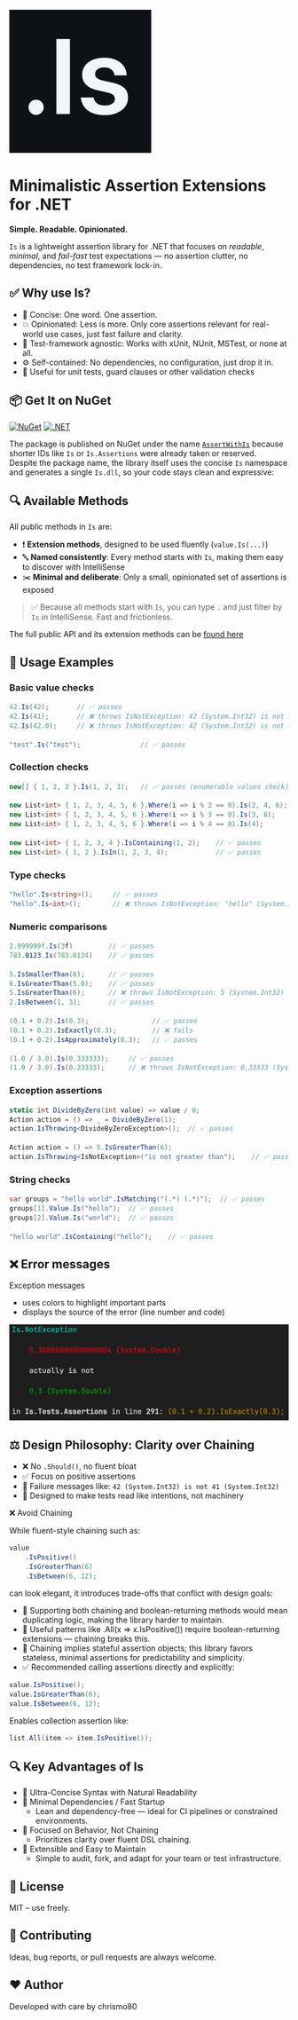 ![plot](https://github.com/chrismo80/Is/blob/main/Is.png)
# Minimalistic Assertion Extensions for .NET

**Simple. Readable. Opinionated.**

`Is` is a lightweight assertion library for .NET that focuses on _readable_, _minimal_, and _fail-fast_ test expectations — no assertion clutter, no dependencies, no test framework lock-in.


## ✅ Why use Is?

- 📘 Concise: One word. One assertion.
- 💥 Opinionated: Less is more. Only core assertions relevant for real-world use cases, just fast failure and clarity.
- 🧪 Test-framework agnostic: Works with xUnit, NUnit, MSTest, or none at all.
- ⚙️ Self-contained: No dependencies, no configuration, just drop it in.
- 🔧 Useful for unit tests, guard clauses or other validation checks

## 📦 Get It on NuGet

[![NuGet](https://img.shields.io/nuget/v/AssertWithIs.svg)](https://www.nuget.org/packages/AssertWithIs/)
[![.NET](https://img.shields.io/badge/.NET-8.0-blue)](https://www.nuget.org/packages/AssertWithIs/)

The package is published on NuGet under the name [`AssertWithIs`](https://www.nuget.org/packages/AssertWithIs/) because shorter IDs like `Is` or `Is.Assertions` were already taken or reserved.  
Despite the package name, the library itself uses the concise `Is` namespace and generates a single `Is.dll`, so your code stays clean and expressive:


## 🔍 Available Methods

All public methods in `Is` are:

- ❗️ **Extension methods**, designed to be used fluently (`value.Is(...)`)
- 🔤 **Named consistently**: Every method starts with `Is`, making them easy to discover with IntelliSense
- ✂️ **Minimal and deliberate**: Only a small, opinionated set of assertions is exposed

> ✅ Because all methods start with `Is`, you can type `.` and just filter by `Is` in IntelliSense. Fast and frictionless.

The full public API and its extension methods can be [found here](https://github.com/chrismo80/Is/blob/main/Is.md)


## 🔧 Usage Examples

### Basic value checks
```csharp
42.Is(42);       // ✅ passes
42.Is(41);       // ❌ throws IsNotException: 42 (System.Int32) is not 41 (System.Int32)
42.Is(42.0);     // ❌ throws IsNotException: 42 (System.Int32) is not 42 (System.Double)

"test".Is("test");               // ✅ passes
```

### Collection checks
```csharp
new[] { 1, 2, 3 }.Is(1, 2, 3);   // ✅ passes (enumerable values check)

new List<int> { 1, 2, 3, 4, 5, 6 }.Where(i => i % 2 == 0).Is(2, 4, 6);     // ✅ passes
new List<int> { 1, 2, 3, 4, 5, 6 }.Where(i => i % 3 == 0).Is(3, 6);        // ✅ passes
new List<int> { 1, 2, 3, 4, 5, 6 }.Where(i => i % 4 == 0).Is(4);           // ✅ passes

new List<int> { 1, 2, 3, 4 }.IsContaining(1, 2);    // ✅ passes
new List<int> { 1, 2 }.IsIn(1, 2, 3, 4);            // ✅ passes
```

### Type checks
```csharp
"hello".Is<string>();     // ✅ passes
"hello".Is<int>();        // ❌ throws IsNotException: "hello" (System.String) is no System.Int32
```

### Numeric comparisons
```csharp
2.999999f.Is(3f)         // ✅ passes
783.0123.Is(783.0124)    // ✅ passes

5.IsSmallerThan(6);      // ✅ passes
6.IsGreaterThan(5.0);    // ✅ passes
5.IsGreaterThan(6);      // ❌ throws IsNotException: 5 (System.Int32) is not greater than 6 (System.Int32)
2.IsBetween(1, 3);       // ✅ passes

(0.1 + 0.2).Is(0.3);                // ✅ passes
(0.1 + 0.2).IsExactly(0.3);         // ❌ fails
(0.1 + 0.2).IsApproximately(0.3);   // ✅ passes

(1.0 / 3.0).Is(0.333333);     // ✅ passes
(1.0 / 3.0).Is(0.33333);      // ❌ throws IsNotException: 0,33333 (System.Double) is not close to 0,3333333333333333 (System.Double)
```

### Exception assertions
```csharp
static int DivideByZero(int value) => value / 0;
Action action = () => _ = DivideByZero(1);
action.IsThrowing<DivideByZeroException>();  // ✅ passes

Action action = () => 5.IsGreaterThan(6);
action.IsThrowing<IsNotException>("is not greater than");    // ✅ passes
```

### String checks
```csharp
var groups = "hello world".IsMatching("(.*) (.*)");  // ✅ passes
groups[1].Value.Is("hello");  // ✅ passes
groups[2].Value.Is("world");  // ✅ passes

"hello world".IsContaining("hello");    // ✅ passes
```


## ❌ Error messages

Exception messages
- uses colors to highlight important parts
- displays the source of the error (line number and code)


![plot](https://github.com/chrismo80/Is/blob/main/ErrorMessage.png)


## ⚖️ Design Philosophy: Clarity over Chaining

- ❌ No ```.Should()```, no fluent bloat
- ✅ Focus on positive assertions
- 📢 Failure messages like: ```42 (System.Int32) is not 41 (System.Int32)```
- 🧠 Designed to make tests read like intentions, not machinery

❌ Avoid Chaining

While fluent-style chaining such as:

```csharp
value
    .IsPositive()
    .IsGreaterThan(6)
    .IsBetween(6, 12);
```
can look elegant, it introduces trade-offs that conflict with design goals:

- 🧩 Supporting both chaining and boolean-returning methods would mean duplicating logic, making the library harder to maintain.
- 🔄 Useful patterns like .All(x => x.IsPositive()) require boolean-returning extensions — chaining breaks this.
- 📏 Chaining implies stateful assertion objects; this library favors stateless, minimal assertions for predictability and simplicity.
- ✅ Recommended calling assertions directly and explicitly:

```csharp
value.IsPositive();
value.IsGreaterThan(6);
value.IsBetween(6, 12);
```
Enables collection assertion like:
```csharp
list.All(item => item.IsPositive());
```


## 🔍 Key Advantages of Is

- 🧠 Ultra-Concise Syntax with Natural Readability
- 🧵 Minimal Dependencies / Fast Startup
    - Lean and dependency-free — ideal for CI pipelines or constrained environments.
- 🧪 Focused on Behavior, Not Chaining
    - Prioritizes clarity over fluent DSL chaining.
- 🔧 Extensible and Easy to Maintain
    - Simple to audit, fork, and adapt for your team or test infrastructure.


















## 📝 License

MIT – use freely.

## 🙌 Contributing

Ideas, bug reports, or pull requests are always welcome.

## ❤️ Author

Developed with care by chrismo80
